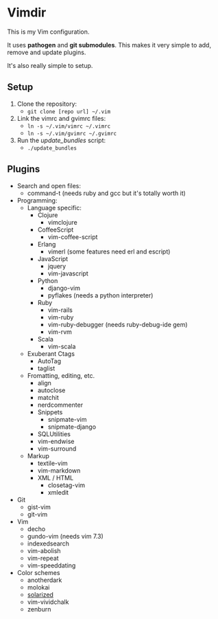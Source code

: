# Vimdir

This is my Vim configuration.

It uses **pathogen** and **git submodules**. This makes it very simple to add,
remove and update plugins.

It's also really simple to setup.

## Setup

1. Clone the repository:
    * <code>git clone [repo url] ~/.vim</code>
2. Link the vimrc and gvimrc files:
    * <code>ln -s ~/.vim/vimrc ~/.vimrc</code>
    * <code>ln -s ~/.vim/gvimrc ~/.gvimrc</code>
3. Run the *update_bundles* script:
    * <code>./update_bundles</code>

## Plugins

* Search and open files:
    * command-t (needs ruby and gcc but it's totally worth it)
* Programming:
    * Language specific:
        * Clojure
            * vimclojure
        * CoffeeScript
            * vim-coffee-script
        * Erlang
            * vimerl (some features need erl and escript)
        * JavaScript
            * jquery
            * vim-javascript
        * Python
            * django-vim
            * pyflakes (needs a python interpreter)
        * Ruby
            * vim-rails
            * vim-ruby
            * vim-ruby-debugger (needs ruby-debug-ide gem)
            * vim-rvm
        * Scala
            * vim-scala
    * Exuberant Ctags
        * AutoTag
        * taglist
    * Fromatting, editing, etc.
        * align
        * autoclose
        * matchit
        * nerdcommenter
        * Snippets
            * snipmate-vim
            * snipmate-django
        * SQLUtilities
        * vim-endwise
        * vim-surround
    * Markup
        * textile-vim
        * vim-markdown
        * XML / HTML
            * closetag-vim
            * xmledit
* Git
    * gist-vim
    * git-vim
* Vim
    * decho
    * gundo-vim (needs vim 7.3)
    * indexedsearch
    * vim-abolish
    * vim-repeat
    * vim-speeddating
* Color schemes
    * anotherdark
    * molokai
    * [solarized](http://ethanschoonover.com/solarized)
    * vim-vividchalk
    * zenburn
